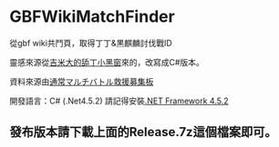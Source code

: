 # GBFWikiMatchFinder
從gbf wiki共鬥頁，取得丁丁&黒麒麟討伐戰ID

靈感來源從[吉米大的舔丁小黑窗](https://github.com/TimWei/ZooeyPeroPero)來的，改寫成C#版本。

資料來源由[通常マルチバトル救援募集板](http://gbf-wiki.com/index.php?%C4%CC%BE%EF%A5%DE%A5%EB%A5%C1%A5%D0%A5%C8%A5%EB%B5%DF%B1%E7%CA%E7%BD%B8%C8%C4)

開發語言：C# (.Net4.5.2)
請記得安裝[.NET Framework 4.5.2](https://www.microsoft.com/zh-TW/download/details.aspx?id=42642)

發布版本請下載上面的Release.7z這個檔案即可。
---
